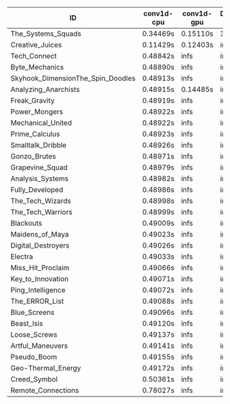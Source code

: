 |ID|conv1d-cpu|conv1d-gpu|DWSPConv2D-gpu|gemm-gpu|avg|
|-|-|-|-|-|-|
|The_Systems_Squads|0.34469s|0.15110s|3.19668s|4.51849s|2.05274s|
|Creative_Juices|0.11429s|0.12403s|infs|1.96864s|infs|
|Tech_Connect|0.48842s|infs|infs|4.57885s|infs|
|Byte_Mechanics|0.48890s|infs|infs|4.53293s|infs|
|Skyhook_DimensionThe_Spin_Doodles|0.48913s|infs|infs|4.56930s|infs|
|Analyzing_Anarchists|0.48915s|0.14485s|infs|4.60127s|infs|
|Freak_Gravity|0.48919s|infs|infs|4.52564s|infs|
|Power_Mongers|0.48922s|infs|infs|4.50028s|infs|
|Mechanical_United|0.48922s|infs|infs|4.54793s|infs|
|Prime_Calculus|0.48923s|infs|infs|4.52915s|infs|
|Smalltalk_Dribble|0.48926s|infs|infs|4.52455s|infs|
|Gonzo_Brutes|0.48971s|infs|infs|4.59378s|infs|
|Grapevine_Squad|0.48979s|infs|infs|4.52442s|infs|
|Analysis_Systems|0.48982s|infs|infs|4.51442s|infs|
|Fully_Developed|0.48986s|infs|infs|4.58091s|infs|
|The_Tech_Wizards|0.48998s|infs|infs|4.61387s|infs|
|The_Tech_Warriors|0.48999s|infs|infs|4.59420s|infs|
|Blackouts|0.49009s|infs|infs|4.51974s|infs|
|Maidens_of_Maya|0.49023s|infs|infs|4.58757s|infs|
|Digital_Destroyers|0.49026s|infs|infs|4.56891s|infs|
|Electra|0.49033s|infs|infs|4.50112s|infs|
|Miss_Hit_Proclaim|0.49066s|infs|infs|4.58177s|infs|
|Key_to_Innovation|0.49071s|infs|infs|4.58028s|infs|
|Ping_Intelligence|0.49072s|infs|infs|4.59088s|infs|
|The_ERROR_List|0.49088s|infs|infs|4.56934s|infs|
|Blue_Screens|0.49096s|infs|infs|4.52515s|infs|
|Beast_Isis|0.49120s|infs|infs|4.51983s|infs|
|Loose_Screws|0.49137s|infs|infs|4.57918s|infs|
|Artful_Maneuvers|0.49141s|infs|infs|4.58960s|infs|
|Pseudo_Boom|0.49155s|infs|infs|4.60503s|infs|
|Geo-Thermal_Energy|0.49172s|infs|infs|4.53604s|infs|
|Creed_Symbol|0.50361s|infs|infs|4.57901s|infs|
|Remote_Connections|0.78027s|infs|infs|4.58192s|infs|
